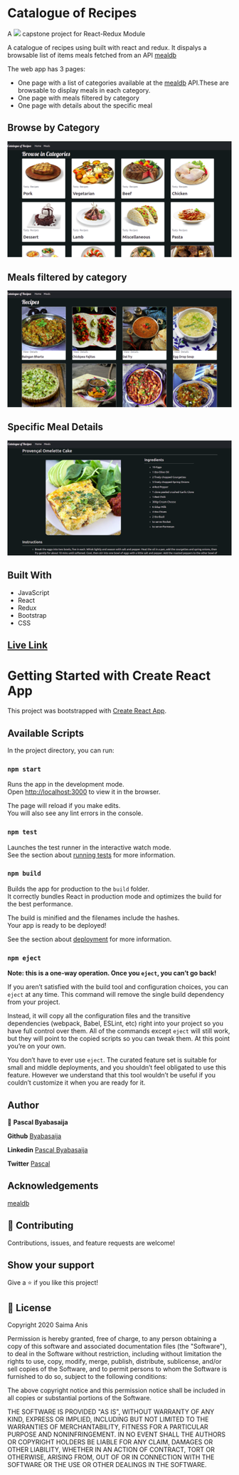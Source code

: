 # Catalogue of Recipes



A  ![](https://img.shields.io/badge/Microverse-blueviolet)  capstone project for React-Redux Module

A catalogue of recipes using built with react and redux. It dispalys a browsable list of items meals fetched from an API
[mealdb](https://www.themealdb.com/api.php)

The web app has 3 pages:
- One page with a list of categories available at the [mealdb](https://www.themealdb.com/api.php) API.These are browsable to display meals in each category.
- One page with meals filtered by category
- One page with details about the specific meal

## Browse by Category
![Screenshot](docs/shot.png)
## Meals filtered by category
![Screenshot](docs/shot1.png)
## Specific Meal Details
![Screenshot](docs/shot2.png)


## Built With

- JavaScript
- React
- Redux
- Bootstrap
- CSS
## [Live Link](https://catalogue-of-recipess.herokuapp.com/)


# Getting Started with Create React App

This project was bootstrapped with [Create React App](https://github.com/facebook/create-react-app).

## Available Scripts

In the project directory, you can run:

### `npm start`

Runs the app in the development mode.\
Open [http://localhost:3000](http://localhost:3000) to view it in the browser.

The page will reload if you make edits.\
You will also see any lint errors in the console.

### `npm test`

Launches the test runner in the interactive watch mode.\
See the section about [running tests](https://facebook.github.io/create-react-app/docs/running-tests) for more information.

### `npm build`

Builds the app for production to the `build` folder.\
It correctly bundles React in production mode and optimizes the build for the best performance.

The build is minified and the filenames include the hashes.\
Your app is ready to be deployed!

See the section about [deployment](https://facebook.github.io/create-react-app/docs/deployment) for more information.

### `npm eject`

**Note: this is a one-way operation. Once you `eject`, you can’t go back!**

If you aren’t satisfied with the build tool and configuration choices, you can `eject` at any time. This command will remove the single build dependency from your project.

Instead, it will copy all the configuration files and the transitive dependencies (webpack, Babel, ESLint, etc) right into your project so you have full control over them. All of the commands except `eject` will still work, but they will point to the copied scripts so you can tweak them. At this point you’re on your own.

You don’t have to ever use `eject`. The curated feature set is suitable for small and middle deployments, and you shouldn’t feel obligated to use this feature. However we understand that this tool wouldn’t be useful if you couldn’t customize it when you are ready for it.

## Author

👤 **Pascal Byabasaija**

**Github** [Byabasaija](https://github.com/Byabasaija)

**Linkedin** [Pascal Byabasaija](https://linkedin/in/pascal-byabasaija)

**Twitter** [Pascal](https://twitter.com/byabashaijapoet)

## Acknowledgements
[mealdb](https://www.themealdb.com/api.php)

## 🤝 Contributing

Contributions, issues, and feature requests are welcome!


## Show your support

Give a ⭐️ if you like this project!

## 📝 License

Copyright 2020 Saima Anis

Permission is hereby granted, free of charge, to any person obtaining a copy of this software and associated documentation files (the "Software"), to deal in the Software without restriction, including without limitation the rights to use, copy, modify, merge, publish, distribute, sublicense, and/or sell copies of the Software, and to permit persons to whom the Software is furnished to do so, subject to the following conditions:

The above copyright notice and this permission notice shall be included in all copies or substantial portions of the Software.

THE SOFTWARE IS PROVIDED "AS IS", WITHOUT WARRANTY OF ANY KIND, EXPRESS OR IMPLIED, INCLUDING BUT NOT LIMITED TO THE WARRANTIES OF MERCHANTABILITY, FITNESS FOR A PARTICULAR PURPOSE AND NONINFRINGEMENT. IN NO EVENT SHALL THE AUTHORS OR COPYRIGHT HOLDERS BE LIABLE FOR ANY CLAIM, DAMAGES OR OTHER LIABILITY, WHETHER IN AN ACTION OF CONTRACT, TORT OR OTHERWISE, ARISING FROM, OUT OF OR IN CONNECTION WITH THE SOFTWARE OR THE USE OR OTHER DEALINGS IN THE SOFTWARE.

